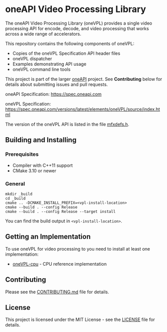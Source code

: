 # oneAPI Video Processing Library

The oneAPI Video Processing Library (oneVPL) provides a single video processing
API for encode, decode, and video processing that works across a wide range of
accelerators.

This repository contains the following components of oneVPL:

- Copies of the oneVPL Specification API header files
- oneVPL dispatcher
- Examples demonstrating API usage
- oneVPL command line tools

This project is part of the larger [oneAPI](https://www.oneapi.com/) project.
See **Contributing** below for details about submitting issues and pull
requests.

oneAPI Specification: 
https://spec.oneapi.com

oneVPL Specification: 
https://spec.oneapi.com/versions/latest/elements/oneVPL/source/index.html

The version of the oneVPL API is listed in the file
[mfxdefs.h](./api/vpl/mfxdefs.h).


## Building and Installing

### Prerequisites

- Compiler with C++11 support
- CMake 3.10 or newer


### General

```
mkdir _build
cd _build
cmake .. -DCMAKE_INSTALL_PREFIX=<vpl-install-location>
cmake --build . --config Release
cmake --build . --config Release --target install
```

You can find the build output in `<vpl-install-location>`.


## Getting an Implementation

To use oneVPL for video processing to you need to install at least one
implementation:

- [oneVPL-cpu](https://github.com/oneapi-src/oneVPL-cpu) - CPU reference
  implementation


## Contributing

Please see the [CONTRIBUTING.md](CONTRIBUTING.md) file for details.

## License

This project is licensed under the MIT License - see the [LICENSE](LICENSE) file
for details.
